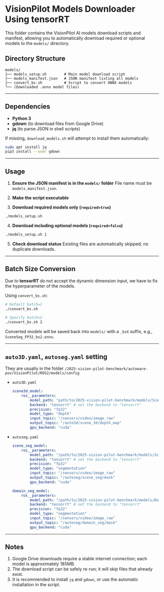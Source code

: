 # VisionPilot Models Downloader Using tensorRT

This folder contains the VisionPilot AI models download scripts and manifest, allowing you to automatically download required or optional models to the `models/` directory.

## Directory Structure

```
models/
├── models_setup.sh        # Main model download script
├── models_manifest.json   # JSON manifest listing all models
├── convert_bs.sh          # Script to convert ONNX models
└── (Downloaded .onnx model files)
```

---

## Dependencies

* **Python 3**
* **gdown** (to download files from Google Drive)
* **jq** (to parse JSON in shell scripts)

If missing, `download_models.sh` will attempt to install them automatically:

```bash
sudo apt install jq
pip3 install --user gdown
```

---

## Usage

1. **Ensure the JSON manifest is in the `models/` folder**
   File name must be `models_manifest.json`.

2. **Make the script executable**

3. **Download required models only (`required=true`)**

```bash
./models_setup.sh
```

4. **Download including optional models (`required=false`)**

```bash
./models_setup.sh 1
```

5. **Check download status**
   Existing files are automatically skipped; no duplicate downloads.

---

## Batch Size Conversion

Due to **tensorRT** do not accept the dynamic dimension input, we have to fix the hyperparameter of the models.

Using `convert_bs.sh`:

```bash
# Default batch=1
./convert_bs.sh

# Specify batch=2
./convert_bs.sh 2
```

Converted models will be saved back into `models/` with a `_bsX` suffix, e.g., `SceneSeg_FP32_bs2.onnx`.

---

## `auto3D.yaml`, `autoseg.yaml` setting

They are usually in the folder `/2025-vision-pilot-benchmark/autoware-pov/VisionPilot/ROS2/models/config`

- `auto3D.yaml`
    ```yaml
    scene3d_model:
        ros__parameters:
            model_path: "path/to/2025-vision-pilot-benchmark/models/Scene3D_FP32_bs1.onnx" # set the model to "_bsX" 
            backend: "tensorrt" # set the backend to "tensorrt" 
            precision: "fp32"
            model_type: "depth"
            input_topic: "/sensors/video/image_raw"
            output_topic: "/auto3d/scene_3d/depth_map"
            gpu_backend: "cuda"
    ```
- `autoseg.yaml`
    ```yaml
    scene_seg_model:
        ros__parameters:
            model_path: "/path/to/2025-vision-pilot-benchmark/models/SceneSeg_FP32_bs1.onnx" # set the model to "_bsX" 
            backend: "tensorrt" # set the backend to "tensorrt" 
            precision: "fp32"
            model_type: "segmentation"
            input_topic: "/sensors/video/image_raw"
            output_topic: "/autoseg/scene_seg/mask"
            gpu_backend: "cuda"

    domain_seg_model:
        ros__parameters:
            model_path: "/path/to/2025-vision-pilot-benchmark/models/DomainSeg_FP32_bs1.onnx" # set the model to "_bsX" 
            backend: "tensorrt" # set the backend to "tensorrt" 
            precision: "fp32"
            model_type: "segmentation"
            input_topic: "/sensors/video/image_raw"
            output_topic: "/autoseg/domain_seg/mask"
            gpu_backend: "cuda"
    ```

---

## Notes

1. Google Drive downloads require a stable internet connection; each model is approximately 185MB.
2. The download script can be safely re-run; it will skip files that already exist.
3. It is recommended to install `jq` and `gdown`, or use the automatic installation in the script.
